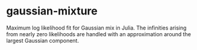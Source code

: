 # gaussian-mixture
Maximum log likelihood fit for Gaussian mix in Julia. 
The infinities arising from nearly zero likelihoods are handled 
with an approximation around the largest Gaussian component.
